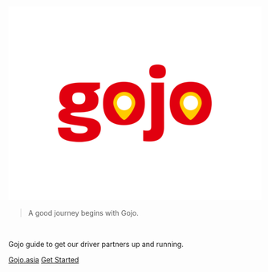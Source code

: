 
<a href="https://gojo.asia">

![](assets/images/logo.png ":no-zoom")

</a>

> A good journey begins with Gojo.

</br>

Gojo guide to get our driver partners up and running.

<div class="buttons">
  <a href="https://gojo.asia"><span>Gojo.asia</span></a>
  <a href="#/driver/1-become-gojo-partner.md"><span>Get Started</span></a>
</div>
